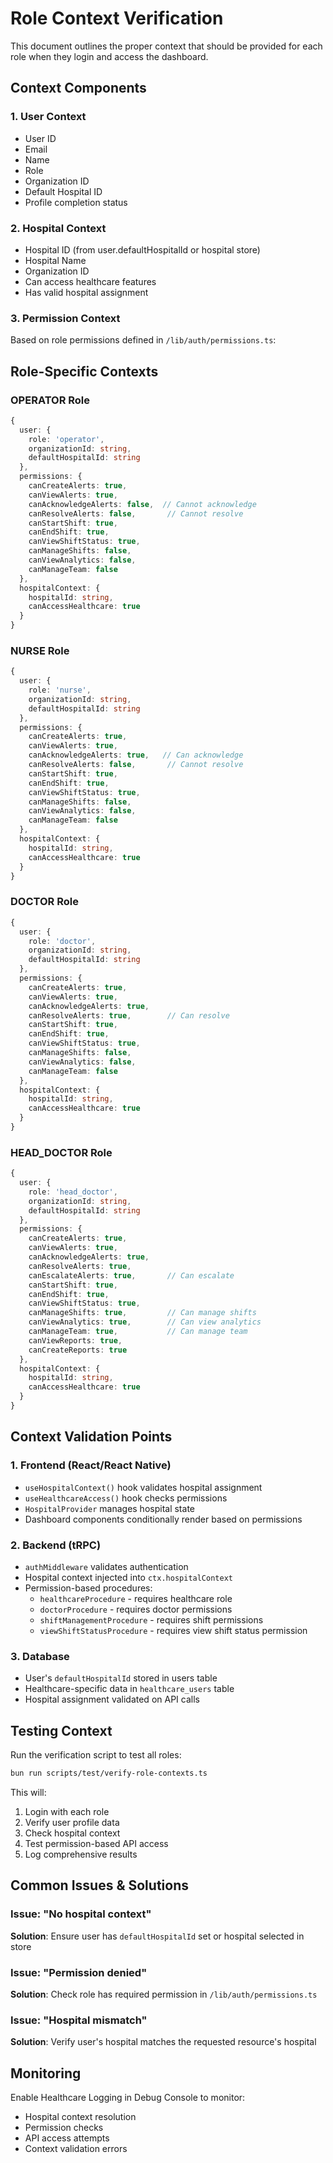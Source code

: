 # Role Context Verification

This document outlines the proper context that should be provided for each role when they login and access the dashboard.

## Context Components

### 1. **User Context**
- User ID
- Email
- Name
- Role
- Organization ID
- Default Hospital ID
- Profile completion status

### 2. **Hospital Context**
- Hospital ID (from user.defaultHospitalId or hospital store)
- Hospital Name
- Organization ID
- Can access healthcare features
- Has valid hospital assignment

### 3. **Permission Context**
Based on role permissions defined in `/lib/auth/permissions.ts`:

## Role-Specific Contexts

### **OPERATOR Role**
```typescript
{
  user: {
    role: 'operator',
    organizationId: string,
    defaultHospitalId: string
  },
  permissions: {
    canCreateAlerts: true,
    canViewAlerts: true,
    canAcknowledgeAlerts: false,  // Cannot acknowledge
    canResolveAlerts: false,       // Cannot resolve
    canStartShift: true,
    canEndShift: true,
    canViewShiftStatus: true,
    canManageShifts: false,
    canViewAnalytics: false,
    canManageTeam: false
  },
  hospitalContext: {
    hospitalId: string,
    canAccessHealthcare: true
  }
}
```

### **NURSE Role**
```typescript
{
  user: {
    role: 'nurse',
    organizationId: string,
    defaultHospitalId: string
  },
  permissions: {
    canCreateAlerts: true,
    canViewAlerts: true,
    canAcknowledgeAlerts: true,   // Can acknowledge
    canResolveAlerts: false,       // Cannot resolve
    canStartShift: true,
    canEndShift: true,
    canViewShiftStatus: true,
    canManageShifts: false,
    canViewAnalytics: false,
    canManageTeam: false
  },
  hospitalContext: {
    hospitalId: string,
    canAccessHealthcare: true
  }
}
```

### **DOCTOR Role**
```typescript
{
  user: {
    role: 'doctor',
    organizationId: string,
    defaultHospitalId: string
  },
  permissions: {
    canCreateAlerts: true,
    canViewAlerts: true,
    canAcknowledgeAlerts: true,
    canResolveAlerts: true,        // Can resolve
    canStartShift: true,
    canEndShift: true,
    canViewShiftStatus: true,
    canManageShifts: false,
    canViewAnalytics: false,
    canManageTeam: false
  },
  hospitalContext: {
    hospitalId: string,
    canAccessHealthcare: true
  }
}
```

### **HEAD_DOCTOR Role**
```typescript
{
  user: {
    role: 'head_doctor',
    organizationId: string,
    defaultHospitalId: string
  },
  permissions: {
    canCreateAlerts: true,
    canViewAlerts: true,
    canAcknowledgeAlerts: true,
    canResolveAlerts: true,
    canEscalateAlerts: true,       // Can escalate
    canStartShift: true,
    canEndShift: true,
    canViewShiftStatus: true,
    canManageShifts: true,         // Can manage shifts
    canViewAnalytics: true,        // Can view analytics
    canManageTeam: true,           // Can manage team
    canViewReports: true,
    canCreateReports: true
  },
  hospitalContext: {
    hospitalId: string,
    canAccessHealthcare: true
  }
}
```

## Context Validation Points

### 1. **Frontend (React/React Native)**
- `useHospitalContext()` hook validates hospital assignment
- `useHealthcareAccess()` hook checks permissions
- `HospitalProvider` manages hospital state
- Dashboard components conditionally render based on permissions

### 2. **Backend (tRPC)**
- `authMiddleware` validates authentication
- Hospital context injected into `ctx.hospitalContext`
- Permission-based procedures:
  - `healthcareProcedure` - requires healthcare role
  - `doctorProcedure` - requires doctor permissions
  - `shiftManagementProcedure` - requires shift permissions
  - `viewShiftStatusProcedure` - requires view shift status permission

### 3. **Database**
- User's `defaultHospitalId` stored in users table
- Healthcare-specific data in `healthcare_users` table
- Hospital assignment validated on API calls

## Testing Context

Run the verification script to test all roles:
```bash
bun run scripts/test/verify-role-contexts.ts
```

This will:
1. Login with each role
2. Verify user profile data
3. Check hospital context
4. Test permission-based API access
5. Log comprehensive results

## Common Issues & Solutions

### Issue: "No hospital context"
**Solution**: Ensure user has `defaultHospitalId` set or hospital selected in store

### Issue: "Permission denied"
**Solution**: Check role has required permission in `/lib/auth/permissions.ts`

### Issue: "Hospital mismatch"
**Solution**: Verify user's hospital matches the requested resource's hospital

## Monitoring

Enable Healthcare Logging in Debug Console to monitor:
- Hospital context resolution
- Permission checks
- API access attempts
- Context validation errors